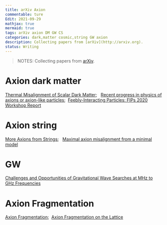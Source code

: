 ```yaml
---
title: arXiv Axion
commentable: ture
Edit: 2021-09-29
mathjax: true
mermaid: true
tags: arXiv axion DM GW CS
categories: dark,matter cosmic,string GW axion
description: Collecting papers from [arXiv](http://arxiv.org).
status: Writing
---
```

>NOTES: Collecting papers from [arXiv](http://arxiv.org).

# Axion dark matter
[Thermal Misalignment of Scalar Dark Matter](https://arxiv.org/pdf/2109.04476.pdf);&nbsp;&nbsp; [Recent progress in physics of axions or axion-like particles](https://arxiv.org/pdf/2012.05029.pdf);&nbsp;&nbsp;[Feebly-Interacting Particles: FIPs 2020 Workshop Report](https://arxiv.org/pdf/2102.12143.pdf)

# Axion string
[More Axions from Strings](https://arxiv.org/pdf/2007.04990.pdf);&nbsp;&nbsp; [Maximal axion misalignment from a minimal model](https://arxiv.org/pdf/2006.07379.pdf)

# GW
[Challenges and Opportunities of Gravitational Wave Searches at MHz to GHz Frequencies](https://arxiv.org/pdf/2011.12414.pdf)

# Axion Fragmentation 
[Axion Fragmentation](https://arxiv.org/pdf/1911.08472.pdf);&nbsp;&nbsp;[Axion Fragmentation on the Lattice](https://arxiv.org/pdf/2109.13823.pdf)

